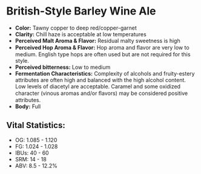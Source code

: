 # British-Style Barley Wine Ale

- **Color:** Tawny copper to deep red/copper-garnet
- **Clarity:** Chill haze is acceptable at low temperatures
- **Perceived Malt Aroma & Flavor:** Residual malty sweetness is high
- **Perceived Hop Aroma & Flavor:** Hop aroma and ﬂavor are very low to medium. English type hops are often used but are not required for this style.
- **Perceived bitterness:** Low to medium
- **Fermentation Characteristics:** Complexity of alcohols and fruity-estery attributes are often high and balanced with the high alcohol content. Low levels of diacetyl are acceptable. Caramel and some oxidized character (vinous aromas and/or ﬂavors) may be considered positive attributes.
- **Body:** Full

## Vital Statistics:

- OG: 1.085 - 1.120
- FG: 1.024 - 1.028
- IBUs: 40 - 60
- SRM: 14 - 18
- ABV: 8.5 - 12.2%
